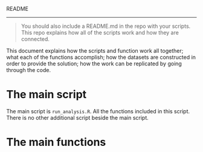 README

------



>  You should also include a README.md in the repo with your scripts. This repo explains how all of the scripts work and how they are connected.



This document explains how the scripts and function work all together; what each of the functions accomplish; how the datasets are constructed in order to provide the solution; how the work can be replicated by going through the code.

# The main script

The main script is `run_analysis.R`. All the functions included in this script. There is no other additional script beside the main script.

# The main functions

